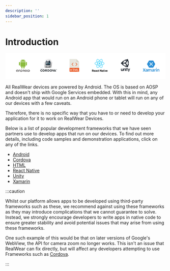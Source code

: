 ```yaml
---
description: ''
sidebar_position: 1
---
```


# Introduction


![Screen-Shot-2019-08-22-at-3.36.08-PM](../../assets/Screen-Shot-2019-08-22-at-3.36.08-PM.png)

All RealWear devices are powered by Android. The OS is based on AOSP and doesn't ship with Google Services embedded. With this in mind, any Android app that would run on an Android phone or tablet will run on any of our devices with a few caveats.

Therefore, there is no specific way that you have to or need to develop your application for it to work on RealWear Devices.

Below is a list of popular development frameworks that we have seen partners use to develop apps that run on our devices. To find out more details, including code samples and demonstration applications, click on any of the links.

- [Android](../environments/android.md)
- [Cordova](../environments/cordova.md)
- [HTML](../environments/html.md)
- [React Native](../environments/react-native.md)
- [Unity](../environments/unity.md)
- [Xamarin](../environments/xamarin.md)

:::caution

Whilst our platform allows apps to be developed using third-party frameworks such as these, we recommend against using these frameworks as they may introduce complications that we cannot guarantee to solve. Instead, we strongly encourage developers to write apps in native code to ensure greater stability and avoid potential issues that may arise from using these frameworks.

One such example of this would be that on later versions of Google's WebView, the API for camera zoom no longer works. This isn't an issue that RealWear can fix directly, but will affect any developers attempting to use Frameworks such as [Cordova](../environments/cordova.md). 

:::